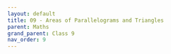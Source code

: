 ```yaml
---
layout: default
title: 09 - Areas of Parallelograms and Triangles
parent: Maths
grand_parent: Class 9
nav_order: 9
---
```

